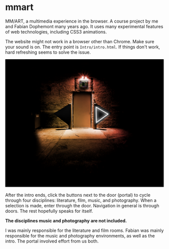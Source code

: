 # mmart

MM/ART, a multimedia experience in the browser. A course project by me and Fabian Dophemont many years ago. It uses many experimental features of web technologies, including CSS3 animations.

The website might not work in a browser other than Chrome. Make sure your sound is on. The entry point is `Intro/intro.html`. If things don't work, hard refreshing seems to solve the issue.

![a preview](preview.png)

After the intro ends, click the buttons next to the door (portal) to cycle through four disciplines: literature, film, music, and photography. When a selection is made, enter through the door. Navigation in general is through doors. The rest hopefully speaks for itself.

**The disciplines music and photography are not included.**

I was mainly responsible for the literature and film rooms. Fabian was mainly responsible for the music and photography environments, as well as the intro. The portal involved effort from us both.
